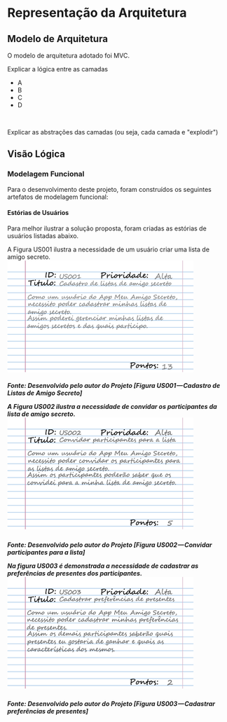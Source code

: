 # Representação da Arquitetura

## Modelo de Arquitetura

O modelo de arquitetura adotado foi MVC.

Explicar a lógica entre as camadas

* A
* B
* C
* D

<image> </image>

Explicar  as abstrações das camadas \(ou seja, cada camada e "explodir"\)

## Visão Lógica

### Modelagem Funcional
Para o desenvolvimento deste projeto, foram construídos os seguintes artefatos de modelagem funcional:
#### Estórias de Usuários
Para melhor ilustrar a solução proposta, foram criadas as estórias de usuários
listadas abaixo.

A Figura US001 ilustra a necessidade de um usuário criar uma lista de amigo secreto.
![Preview](/images/user-estory/US001.png?raw=true "Figura US001 — Cadastro de Listas de Amigo Secreto")
<h5>Fonte: Desenvolvido pelo autor do Projeto [Figura US001 — Cadastro de Listas de Amigo Secreto]


A Figura US002 ilustra a necessidade de convidar os participantes da lista de amigo secreto.
![Preview](/images/user-estory/US002.png?raw=true "Figura US002 — Convidar participantes para a lista")
<h5>Fonte: Desenvolvido pelo autor do Projeto [Figura US002 — Convidar participantes para a lista]


Na figura US003 é demonstrada a necessidade de cadastrar as preferências de presentes dos participantes.
![Preview](/images/user-estory/US003.png?raw=true "Figura US003 — Cadastrar preferências de presentes")
<h5>Fonte: Desenvolvido pelo autor do Projeto [Figura US003 — Cadastrar preferências de presentes]


